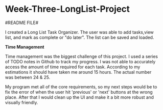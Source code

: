 # Week-Three-LongList-Project

#README FILE#

I created a Long List Task Organizer. The user was able to add tasks,view list, and mark as complete or "do later". The list can be saved and loaded.

**Time Management**

Time management was the biggest challenge of this project. I used a series of TODO notes in Github to track my progress. I was not able to accurately access the amount of time required for each task. According to my estimations it should have taken me around 15 hours. The actual number was between 24 & 25. 

My program met all of the core requirements, so my next steps would be to fix the error of when the user hit 'previous' or 'next' buttons at the wrong place. After that
I would clean up the UI and make it a bit more robust and visually friendly.
